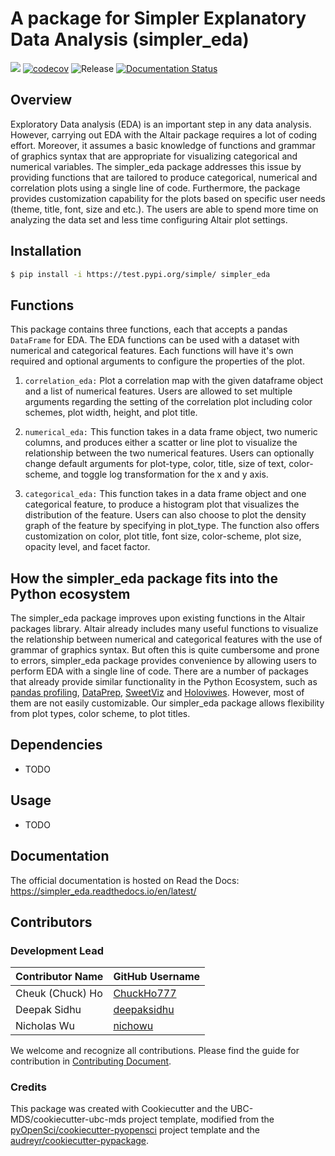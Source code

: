 # A package for Simpler Explanatory Data Analysis (simpler_eda)

![](https://github.com/nichowu/simpler_eda/workflows/build/badge.svg) [![codecov](https://codecov.io/gh/nichowu/simpler_eda/branch/main/graph/badge.svg)](https://codecov.io/gh/nichowu/simpler_eda) ![Release](https://github.com/nichowu/simpler_eda/workflows/Release/badge.svg) [![Documentation Status](https://readthedocs.org/projects/simpler_eda/badge/?version=latest)](https://simpler_eda.readthedocs.io/en/latest/?badge=latest)


## Overview

Exploratory Data analysis (EDA) is an important step in any data analysis.  However, carrying out EDA with the Altair package requires a lot of coding effort. Moreover, it assumes a basic knowledge of functions and grammar of graphics syntax that are appropriate for visualizing categorical and numerical variables. The simpler_eda package addresses this issue by providing functions that are tailored to produce categorical, numerical and correlation plots using a single line of code. Furthermore, the package provides customization capability for the plots based on specific user needs (theme, title, font, size and etc.). The users are able to spend more time on analyzing the data set and less time configuring Altair plot settings.

## Installation

```bash
$ pip install -i https://test.pypi.org/simple/ simpler_eda
```

## Functions

This package contains three functions, each that accepts a pandas `DataFrame` for EDA. The EDA functions can be used with a dataset with numerical and categorical features. Each functions will have it's own required and optional arguments to configure the properties of the plot. 

1. `correlation_eda:`  Plot a correlation map with the given dataframe object and a list of numerical features. Users are allowed to set multiple arguments regarding the setting of the correlation plot including color schemes, plot width, height, and plot title.

2. `numerical_eda:` This function takes in a data frame object, two numeric columns, and produces either a scatter or line plot to visualize the relationship between the two numerical features. Users can optionally change default arguments for plot-type, color, title, size of text, color-scheme, and toggle log transformation for the x and y axis.

3. `categorical_eda:`  This function takes in a data frame object and one categorical feature, to produce a histogram plot that visualizes the distribution of the feature. Users can also choose to plot the density graph of the feature by specifying in plot_type. The function also offers customization on color, plot title, font size, color-scheme, plot size, opacity level, and facet factor.

## How the simpler_eda package fits into the Python ecosystem

The simpler_eda package improves upon existing functions in the Altair packages library. Altair already includes many useful functions to visualize the relationship between numerical and categorical features with the use of grammar of graphics syntax. But often this is quite cumbersome and prone to errors, simpler_eda package provides convenience by allowing users to perform EDA with a single line of code. There are a number of packages that already provide similar functionality in the Python Ecosystem, such as [pandas profiling](https://github.com/pandas-profiling/pandas-profiling), [DataPrep](https://docs.dataprep.ai/index.html), [SweetViz](https://pypi.org/project/sweetviz/) and [Holoviwes](https://github.com/holoviz/holoviews). However, most of them are not easily customizable. Our simpler_eda package allows flexibility from plot types, color scheme, to plot titles.

## Dependencies

- TODO

## Usage

- TODO

## Documentation

The official documentation is hosted on Read the Docs: https://simpler_eda.readthedocs.io/en/latest/

## Contributors

### Development Lead

|Contributor Name     | GitHub Username|
|---------------------|-----------|
|Cheuk (Chuck) Ho  | [ChuckHo777](https://github.com/ChuckHo777)|
|Deepak Sidhu      | [deepaksidhu](https://github.com/deepaksidhu)     |
|Nicholas Wu       | [nichowu](https://github.com/nichowu) |

We welcome and recognize all contributions. Please find the guide for contribution in [Contributing Document](https://github.com/UBC-MDS/simpler_eda/blob/main/CONTRIBUTING.rst).

### Credits

This package was created with Cookiecutter and the UBC-MDS/cookiecutter-ubc-mds project template, modified from the [pyOpenSci/cookiecutter-pyopensci](https://github.com/pyOpenSci/cookiecutter-pyopensci) project template and the [audreyr/cookiecutter-pypackage](https://github.com/audreyr/cookiecutter-pypackage).
